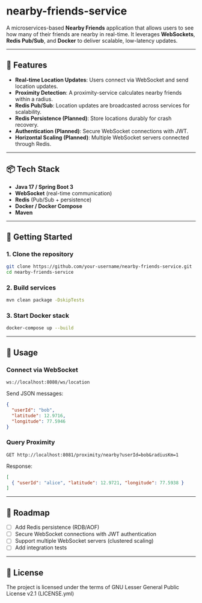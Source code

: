 # nearby-friends-service

A microservices-based **Nearby Friends** application that allows users to see how many of their friends are nearby in real-time.
It leverages **WebSockets**, **Redis Pub/Sub**, and **Docker** to deliver scalable, low-latency updates.

---

## 🚀 Features

* **Real-time Location Updates**: Users connect via WebSocket and send location updates.
* **Proximity Detection**: A proximity-service calculates nearby friends within a radius.
* **Redis Pub/Sub**: Location updates are broadcasted across services for scalability.
* **Redis Persistence (Planned)**: Store locations durably for crash recovery.
* **Authentication (Planned)**: Secure WebSocket connections with JWT.
* **Horizontal Scaling (Planned)**: Multiple WebSocket servers connected through Redis.

---

## 📦 Tech Stack

* **Java 17 / Spring Boot 3**
* **WebSocket** (real-time communication)
* **Redis** (Pub/Sub + persistence)
* **Docker / Docker Compose**
* **Maven**

---

## 🔧 Getting Started

### 1. Clone the repository

```bash
git clone https://github.com/your-username/nearby-friends-service.git
cd nearby-friends-service
```

### 2. Build services

```bash
mvn clean package -DskipTests
```

### 3. Start Docker stack

```bash
docker-compose up --build
```

---

## 📡 Usage

### Connect via WebSocket

```ws
ws://localhost:8080/ws/location
```

Send JSON messages:

```json
{
  "userId": "bob",
  "latitude": 12.9716,
  "longitude": 77.5946
}
```

### Query Proximity

```http
GET http://localhost:8081/proximity/nearby?userId=bob&radiusKm=1
```

Response:

```json
[
  { "userId": "alice", "latitude": 12.9721, "longitude": 77.5938 }
]
```

---

## 📌 Roadmap

* [ ] Add Redis persistence (RDB/AOF)
* [ ] Secure WebSocket connections with JWT authentication
* [ ] Support multiple WebSocket servers (clustered scaling)
* [ ] Add integration tests

---

## 📜 License

The project is licensed under the terms of GNU Lesser General Public License v2.1 (LICENSE.yml)

